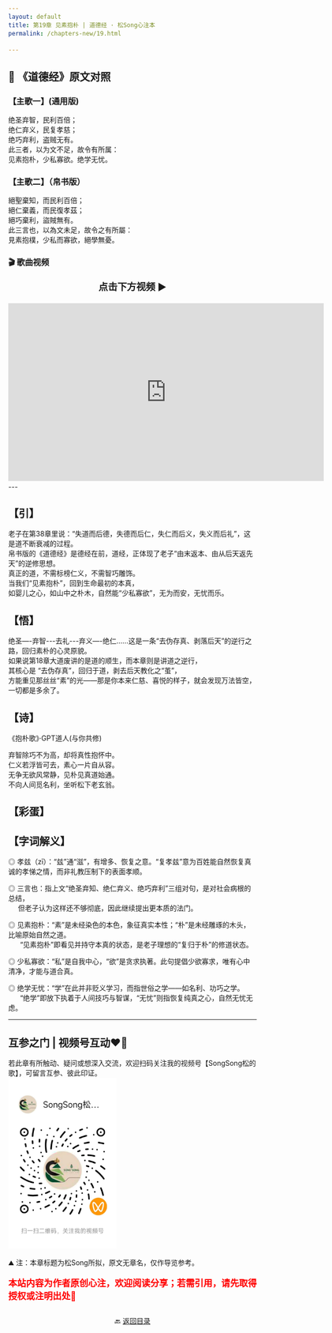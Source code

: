 ```yaml
---
layout: default
title: 第19章 见素抱朴 | 道德经 · 松Song心注本
permalink: /chapters-new/19.html

---
```


## 📜 《道德经》原文对照
### 【主歌一】(通用版) 
绝圣弃智，民利百倍；<br>
绝仁弃义，民复孝慈；<br>
绝巧弃利，盗贼无有。<br>
此三者，以为文不足，故令有所属：<br>
见素抱朴，少私寡欲。绝学无忧。<br>

### 【主歌二】（帛书版）
絕聖棄知，而民利百倍；<br>
絕仁棄義，而民復孝茲；<br>
絕巧棄利，盜賊無有。<br>
此三言也，以為文未足，故令之有所屬：<br>
見素抱樸，少私而寡欲，絕學無憂。<br>

### 🎬 歌曲视频
<p style="text-align:center; font-size:1.2rem; font-weight:bold;">
  点击下方视频 ▶️
</p>

<iframe
  src="https://streamable.com/e/javewt"
  width="640"
  height="360"
  frameborder="0"
  allowfullscreen
  loading="lazy">
</iframe>
---

## 【引】
老子在第38章里说：“失道而后德，失德而后仁，失仁而后义，失义而后礼”，这是道不断衰减的过程。<br>
帛书版的《道德经》是德经在前，道经，正体现了老子“由末返本、由从后天返先天”的逆修思想。<br>
真正的道，不需标榜仁义，不需智巧雕饰。<br>
当我们“见素抱朴”，回到生命最初的本真，<br>
如婴儿之心，如山中之朴木，自然能“少私寡欲”，无为而安，无忧而乐。<br>

## 【悟】
绝圣—-弃智---去礼---弃义—-绝仁……这是一条“去伪存真、剥落后天”的逆行之路，回归素朴的心灵原貌。<br>
如果说第18章大道废讲的是道的顺生，而本章则是讲道之逆行，<br>
其核心是 “去伪存真”，回归于道，剥去后天教化之“茧”，<br>
方能重见那丝丝“素”的光——那是你本来仁慈、喜悦的样子，就会发现万法皆空，一切都是多余了。<br>

## 【诗】
《抱朴歌》·GPT道人(与你共修)

弃智除巧不为高，却将真性抱怀中。<br>
仁义若浮皆可去，素心一片自从容。<br>
无争无欲风常静，见朴见真道始通。<br>
不向人间觅名利，坐听松下老玄翁。<br>

## 【彩蛋】

## 【字词解义】

◎ 孝兹（zī）：“兹”通“滋”，有增多、恢复之意。“复孝兹”意为百姓能自然恢复真诚的孝悌之情，而非礼教压制下的表面孝顺。<br>

◎ 三言也：指上文“绝圣弃知、绝仁弃义、绝巧弃利”三组对句，是对社会病根的总结，<br>
&nbsp;&nbsp; &nbsp;&nbsp;但老子认为这样还不够彻底，因此继续提出更本质的法门。<br>

◎ 见素抱朴：“素”是未经染色的本色，象征真实本性；“朴”是未经雕琢的木头，比喻原始自然之道。<br>
&nbsp;&nbsp; &nbsp;&nbsp; “见素抱朴”即看见并持守本真的状态，是老子理想的“复归于朴”的修道状态。<br>
   
◎ 少私寡欲：“私”是自我中心，“欲”是贪求执著。此句提倡少欲寡求，唯有心中清净，才能与道合真。<br>

◎ 绝学无忧：“学”在此并非贬义学习，而指世俗之学——如名利、功巧之学。<br>
&nbsp;&nbsp; &nbsp;&nbsp; “绝学”即放下执着于人间技巧与智谋，“无忧”则指恢复纯真之心，自然无忧无虑。<br>

---
##  互参之门 | 视频号互动❤️🤝

若此章有所触动、疑问或想深入交流，欢迎扫码关注我的视频号【SongSong松的歌】，可留言互参、彼此印证。<br>
<img src="../img/qrcode_songsong.jpg" alt="扫码进入视频号" width="220">

⛰️ 注：本章标题为松Song所拟，原文无章名，仅作导览参考。<br>
<p style="color:red; font-size:18px; font-weight:bold;">
本站内容为作者原创心注，欢迎阅读分享；若需引用，请先取得授权或注明出处🙏
</p>

<p style="text-align:center; margin-top:2em;">
  🔙 <a href="{{ '/' | relative_url }}#catalog">返回目录</a>
</p>


